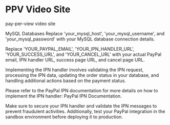 # PPV Video Site
pay-per-view video site

MySQL Databases
Replace 'your_mysql_host', 'your_mysql_username', and 'your_mysql_password' with your MySQL database connection details. 


Replace 'YOUR_PAYPAL_EMAIL', 'YOUR_IPN_HANDLER_URL', 'YOUR_SUCCESS_URL', and 'YOUR_CANCEL_URL' with your actual PayPal email, IPN handler URL, success page URL, and cancel page URL.


Implementing the IPN handler involves validating the IPN request, processing the IPN data, updating the order status in your database, and handling additional actions based on the payment status.

Please refer to the PayPal IPN documentation for more details on how to implement the IPN handler: PayPal IPN Documentation.

Make sure to secure your IPN handler and validate the IPN messages to prevent fraudulent activities. Additionally, test your PayPal integration in the sandbox environment before deploying it to production.
